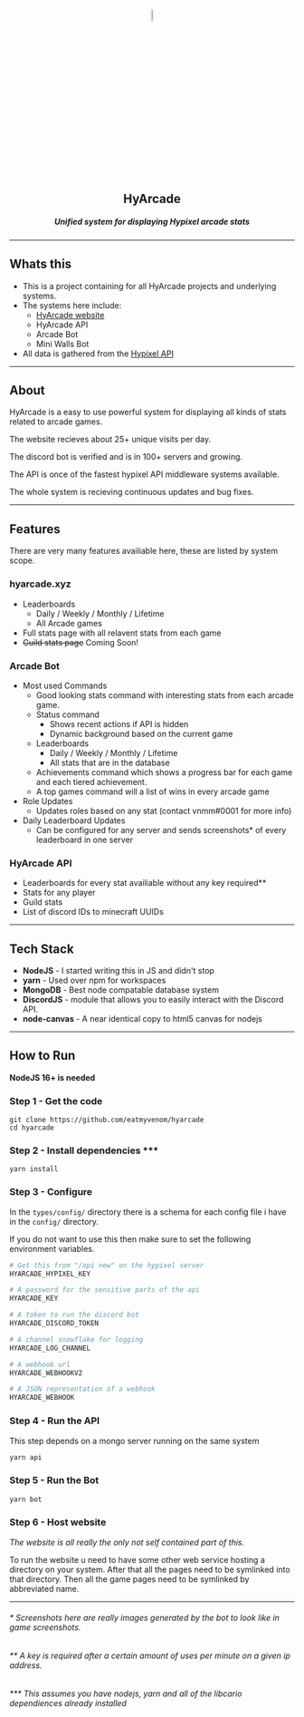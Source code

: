 <div align="center">

<img src="https://i.vnmm.dev/arcadepfp2.png" width="7.5%" alt="Logo">

## HyArcade
#####  Unified system for displaying Hypixel arcade stats

</div>

---

## Whats this
* This is a project containing for all HyArcade projects and underlying systems.
* The systems here include:
  * [HyArcade website](https://hyarcade.xyz)
  * HyArcade API
  * Arcade Bot
  * Mini Walls Bot
* All data is gathered from the [Hypixel API](https://api.hypixel.net)
---

## About
HyArcade is a easy to use powerful system for displaying all kinds of stats related to arcade games.

The website recieves about 25+ unique visits per day.

The discord bot is verified and is in 100+ servers and growing.

The API is once of the fastest hypixel API middleware systems available.

The whole system is recieving continuous updates and bug fixes.

---
## Features

There are very many features availiable here, these are listed by system scope.

### hyarcade.xyz
* Leaderboards
  * Daily / Weekly / Monthly / Lifetime
  * All Arcade games
* Full stats page with all relavent stats from each game
* ~~Guild stats page~~ Coming Soon!


### Arcade Bot
* Most used Commands
  * Good looking stats command with interesting stats from each arcade game.
  * Status command
    * Shows recent actions if API is hidden
    * Dynamic background based on the current game
  * Leaderboards
    * Daily / Weekly / Monthly / Lifetime
    * All stats that are in the database
  * Achievements command which shows a progress bar for each game and each tiered achievement.
  * A top games command will a list of wins in every arcade game
* Role Updates
  * Updates roles based on any stat (contact vnmm#0001 for more info)
* Daily Leaderboard Updates
  * Can be configured for any server and sends screenshots* of every leaderboard in one server

### HyArcade API
* Leaderboards for every stat availiable without any key required**
* Stats for any player
* Guild stats
* List of discord IDs to minecraft UUIDs

---
## Tech Stack
* **NodeJS** - I started writing this in JS and didn't stop
* **yarn** - Used over npm for workspaces
* **MongoDB** - Best node compatable database system
* **DiscordJS** - module that allows you to easily interact with the Discord API.
* **node-canvas** - A near identical copy to html5 canvas for nodejs
---
## How to Run
**NodeJS 16+ is needed**
### Step 1 - Get the code
```
git clone https://github.com/eatmyvenom/hyarcade
cd hyarcade
```

### Step 2 - Install dependencies ***
```
yarn install
```

### Step 3 - Configure
In the `types/config/` directory there is a schema for each config file i have in the `config/` directory.

If you do not want to use this then make sure to set the following environment variables.
```bash
# Get this from "/api new" on the hypixel server
HYARCADE_HYPIXEL_KEY

# A password for the sensitive parts of the api
HYARCADE_KEY

# A token to run the discord bot
HYARCADE_DISCORD_TOKEN

# A channel snowflake for logging
HYARCADE_LOG_CHANNEL

# A webhook url
HYARCADE_WEBHOOKV2

# A JSON representation of a webhook
HYARCADE_WEBHOOK
```

### Step 4 - Run the API
This step depends on a mongo server running on the same system
```bash
yarn api
```

### Step 5 - Run the Bot
```bash
yarn bot
```

### Step 6 - Host website
*The website is all really the only not self contained part of this.*

To run the website u need to have some other web service hosting a directory on your system. After that all the pages need to be symlinked into that directory. Then all the game pages need to be symlinked by abbreviated name.

---
###### * Screenshots here are really images generated by the bot to look like in game screenshots.

###### ** A key is required after a certain amount of uses per minute on a given ip address.

###### *** This assumes you have nodejs, yarn and all of the libcario dependiences already installed